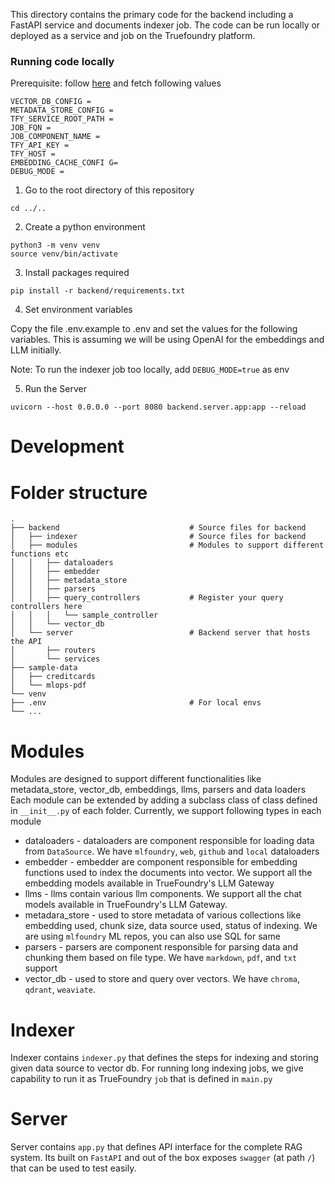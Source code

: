 This directory contains the primary code for the backend including a FastAPI service and documents indexer job. The code can be run locally or deployed as a service and job on the Truefoundry platform.

### Running code locally

Prerequisite: follow [here](../../GETTING_STARTED.md) and fetch following values

```
VECTOR_DB_CONFIG =
METADATA_STORE_CONFIG =
TFY_SERVICE_ROOT_PATH =
JOB_FQN =
JOB_COMPONENT_NAME =
TFY_API_KEY =
TFY_HOST =
EMBEDDING_CACHE_CONFI G=
DEBUG_MODE =
```

1. Go to the root directory of this repository

```
cd ../..
```

2. Create a python environment

```
python3 -m venv venv
source venv/bin/activate
```

3. Install packages required

```
pip install -r backend/requirements.txt
```

4. Set environment variables

Copy the file .env.example to .env and set the values for the following variables. This is assuming we will be using OpenAI for the embeddings and LLM initially.

Note: To run the indexer job too locally, add `DEBUG_MODE=true` as env

5. Run the Server

```
uvicorn --host 0.0.0.0 --port 8080 backend.server.app:app --reload
```

# Development

# Folder structure

    .
    ├── backend                             # Source files for backend
    │   ├── indexer                         # Source files for backend
    │   ├── modules                         # Modules to support different functions etc
    │   │   ├── dataloaders
    │   │   ├── embedder
    │   │   ├── metadata_store
    │   │   ├── parsers
    │   │   ├── query_controllers           # Register your query controllers here
    │   │   │   └── sample_controller
    │   │   └── vector_db
    │   └── server                          # Backend server that hosts the API
    │       ├── routers
    │       └── services
    ├── sample-data
    │   ├── creditcards
    │   └── mlops-pdf
    └── venv
    ├── .env                                # For local envs
    └── ...

# Modules

Modules are designed to support different functionalities like metadata_store, vector_db, embeddings, llms, parsers and data loaders
Each module can be extended by adding a subclass class of class defined in `__init__.py` of each folder.
Currently, we support following types in each module

-   dataloaders - dataloaders are component responsible for loading data from `DataSource`. We have `mlfoundry`, `web`, `github` and `local` dataloaders
-   embedder - embedder are component responsible for embedding functions used to index the documents into vector. We support all the embedding models available in TrueFoundry's LLM Gateway
-   llms - llms contain various llm components. We support all the chat models available in TrueFoundry's LLM Gateway.
-   metadara_store - used to store metadata of various collections like embedding used, chunk size, data source used, status of indexing. We are using `mlfoundry` ML repos, you can also use SQL for same
-   parsers - parsers are component responsible for parsing data and chunking them based on file type. We have `markdown`, `pdf`, and `txt` support
-   vector_db - used to store and query over vectors. We have `chroma`, `qdrant`, `weaviate`.

# Indexer

Indexer contains `indexer.py` that defines the steps for indexing and storing given data source to vector db. For running long indexing jobs, we give capability to run it as TrueFoundry `job` that is defined in `main.py`

# Server

Server contains `app.py` that defines API interface for the complete RAG system. Its built on `FastAPI` and out of the box exposes `swagger` (at path `/`) that can be used to test easily.
